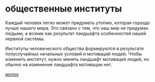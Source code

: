 # общественные институты
Каждый человек легко может придумать утопию, которая гораздо лучше нашего мира. Это связано с тем, что наш мир не придуман людьми, а возник как результат ландшафта особенностей нашей нервной системы.

Институты человеческого общества формируются в результате полуслучайных начальных условий и мотиваций людей. Чтобы изменить институт, нужно менять ландшафт мотиваций людей, но обычно на изменение ландшафта мотивации нет.

[молох](%D0%BC%D0%BE%D0%BB%D0%BE%D1%85)